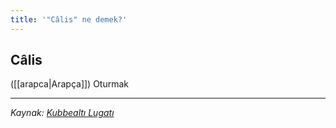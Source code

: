```yaml
---
title: '"Câlis" ne demek?'
---
```


## Câlis
([[arapca|Arapça]]) Oturmak

---
*Kaynak: [Kubbealtı Lugatı](https://www.lugatim.com/s/calis)*